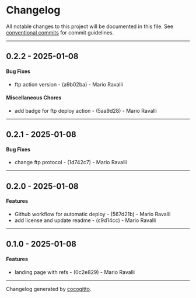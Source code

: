# Changelog
All notable changes to this project will be documented in this file. See [conventional commits](https://www.conventionalcommits.org/) for commit guidelines.

- - -
## 0.2.2 - 2025-01-08
#### Bug Fixes
- ftp action version - (a9b02ba) - Mario Ravalli
#### Miscellaneous Chores
- add badge for ftp deploy action - (5aa9d28) - Mario Ravalli

- - -

## 0.2.1 - 2025-01-08
#### Bug Fixes
- change ftp protocol - (1d742c7) - Mario Ravalli

- - -

## 0.2.0 - 2025-01-08
#### Features
- Github workflow for automatic deploy - (567d21b) - Mario Ravalli
- add license and update readme - (c9d14cc) - Mario Ravalli

- - -

## 0.1.0 - 2025-01-08
#### Features
- landing page with refs - (0c2e829) - Mario Ravalli

- - -

Changelog generated by [cocogitto](https://github.com/cocogitto/cocogitto).